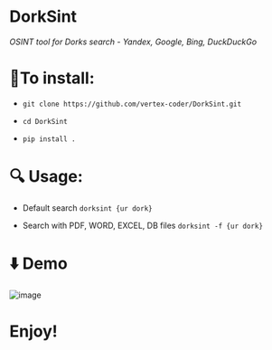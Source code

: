 # DorkSint

_OSINT tool for Dorks search - Yandex, Google, Bing, DuckDuckGo_


# 🔻**To install**:

- `git clone https://github.com/vertex-coder/DorkSint.git`


- `cd DorkSint`


- `pip install .`


# 🔍 **Usage**:

- Default search `dorksint {ur dork}`


- Search with PDF, WORD, EXCEL, DB files `dorksint -f {ur dork}`

# ⬇️ Demo
![image](https://github.com/user-attachments/assets/20d1f59a-5345-49dd-920f-0db5101c975d)


# Enjoy!
